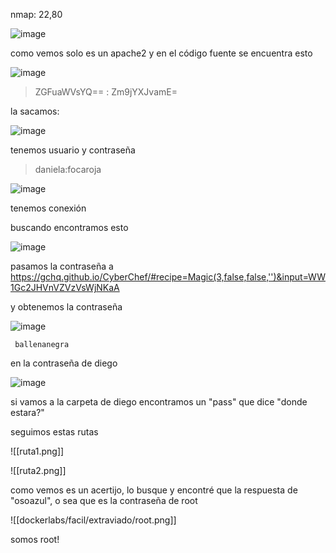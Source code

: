 nmap: 22,80

![image](https://github.com/user-attachments/assets/8a61b617-d6eb-43ac-9beb-1bdbd7c02fab)

como vemos solo es un apache2 y en el código fuente se encuentra esto

![image](https://github.com/user-attachments/assets/b9950ff5-03a7-4c08-b956-3a37a757ebdf)

> ZGFuaWVsYQ== : Zm9jYXJvamE=

la sacamos:

![image](https://github.com/user-attachments/assets/0d2959a5-b8d3-4830-966d-0de1e6b5a73d)

tenemos usuario y contraseña
> daniela:focaroja

![image](https://github.com/user-attachments/assets/bf5631be-59cb-4ffd-9a4b-5e459b4d7e54)

tenemos conexión

buscando encontramos esto

![image](https://github.com/user-attachments/assets/0636d695-01ce-4910-b52e-05a4c495e351)

pasamos la contraseña a https://gchq.github.io/CyberChef/#recipe=Magic(3,false,false,'')&input=WW1Gc2JHVnVZVzVsWjNKaA

y obtenemos la contraseña 

![image](https://github.com/user-attachments/assets/ca1ce87f-5334-4e9d-8936-af60bca7abb1)

     ballenanegra

en la contraseña de diego

![image](https://github.com/user-attachments/assets/446811e1-dfe6-4e2d-bbe2-0f40da3b1cd3)

si vamos a la carpeta de diego encontramos un "pass" que dice "donde estara?"

seguimos estas rutas

![[ruta1.png]]

![[ruta2.png]]

como vemos es un acertijo, lo busque y encontré que la respuesta de "osoazul", o sea que es la contraseña de root

![[dockerlabs/facil/extraviado/root.png]]

somos root!
